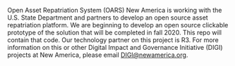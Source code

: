 Open Asset Repatriation System (OARS)
New America is working with the U.S. State Department and partners to develop an open source asset repatriation platform. We are beginning to develop an open source clickable prototype of the solution that will be completed in fall 2020. This repo will contain that code. Our technology partner on this project is R3. For more information on this or other Digital Impact and Governance Initiative (DIGI) projects at New America, please email DIGI@newamerica.org.
